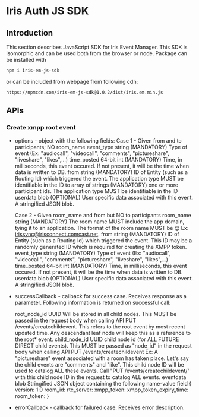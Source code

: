 # Iris Auth JS SDK
## Introduction
This section describes JavaScript SDK for Iris Event Manager.  This SDK is isomorphic and can be used both from the browser or node.  Package can be installed with

```
npm i iris-em-js-sdk
```

or can be included from webpage from following cdn:

```
https://npmcdn.com/iris-em-js-sdk@1.0.2/dist/iris.em.min.js
```

## APIs

### Create xmpp root event
* options - object with the following fields:
    Case 1 - Given from and to participants; NO room_name
    event_type        string              (MANDATORY) Type of event (Ex: "audiocall", "videocall", "comments", "pictureshare", "liveshare", "likes",...)
    time_posted       64-bit int          (MANDATORY) Time, in milliseconds, this event occured. If not present,
                                          it will be the time when data is written to DB.
    from              string              (MANDATORY) ID of Entity (such as a Routing Id) which triggered the event.
                                          The application type MUST be identifiable in the ID
    to                array of strings    (MANDATORY) one or more participant ids. The application type MUST be
                                          identifiable in the ID
    userdata          blob                (OPTIONAL) User specific data associated with this event. A stringified JSON blob.

    Case 2 - Given room_name and from but NO to participants
    room_name         string              (MANDATORY) The room name MUST include the app domain, tying it
                                          to an application. The format of the room name MUST be <room name>@<app domain>
                                          Ex: irissync@irisconnect.comcast.net.
    from              string              (MANDATORY) ID of Entity (such as a Routing Id) which triggered the event. This ID
                                          may be a randomly generated ID which is required for creating the XMPP token.
    event_type        string              (MANDATORY) Type of event (Ex: "audiocall", "videocall", "comments", "pictureshare", "liveshare", "likes",...)
    time_posted       64-bit int          (MANDATORY) Time, in milliseconds, this event occured. If not present,
                                          it will be the time when data is written to DB.
    userdata          blob                (OPTIONAL) User specific data associated with this event. A stringified JSON blob.

* successCallback - callback for success case.  Receives response as
        a parameter.  Following information is returned on successful call:

    root_node_id          UUID         Will be stored in all child nodes. This MUST be passed
                                       in the request body when calling API PUT /events/createchildevent.
                                       This refers to the root event by most recent updated time. Any
                                       descendant leaf node will keep this as a reference to the root*                                       event.
    child_node_id         UUID         child node id (for ALL FUTURE DIRECT child events). This MUST be
                                       passed  as "node_id" in the request body when calling API
                                       PUT /events/createchildevent
                                       Ex: A "pictureshare" event associated with a room has taken
                                       place. Let's say the child events are "comments" and "like".
                                       This child node ID will be used to catalog ALL these events.
                                       Call "PUT /events/createchildevent/" with this child node ID
                                       in the request to catalog ALL events.
    eventdata             blob         Stringified JSON object containing the following name-value field
                                      {
                                           version: 1.0
                                           room_id: <uuid>
                                           rtc_server: <string>
                                           xmpp_token: <string>
                                           xmpp_token_expiry_time: <value in seconds>
                                           room_token: <string>
                                       }

* errorCallback - callback for failured case.  Receives error description.
